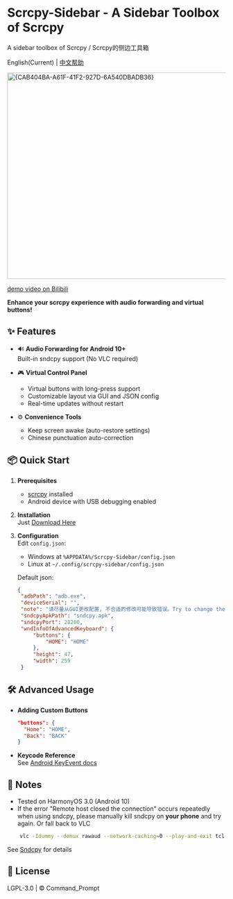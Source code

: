 # Scrcpy-Sidebar - A Sidebar Toolbox of Scrcpy
A sidebar toolbox of Scrcpy / Scrcpy的侧边工具箱

English(Current) | [中文帮助](README_zh.md)

<img width="960" height="476" alt="{CAB404BA-A61F-41F2-927D-6A540DBADB36}" src="https://github.com/user-attachments/assets/c0a94813-3de1-4cec-abfc-e94322254405" />

[demo video on Bilibili](https://www.bilibili.com/video/BV1q1tGzEE5d)

**Enhance your scrcpy experience with audio forwarding and virtual buttons!**

## ✨ Features
- 🔊 **Audio Forwarding for Android 10+**  
  Built-in sndcpy support (No VLC required)
  
- 🎮 **Virtual Control Panel**  
  - Virtual buttons with long-press support  
  - Customizable layout via GUI and JSON config  
  - Real-time updates without restart  

- ⚙️ **Convenience Tools**  
  - Keep screen awake (auto-restore settings)    
  - Chinese punctuation auto-correction  

## 📦 Quick Start
1. **Prerequisites**  
   - [scrcpy](https://github.com/Genymobile/scrcpy) installed  
   - Android device with USB debugging enabled

2. **Installation**  
    Just [Download Here](https://github.com/CommandPrompt-Wang/Scrcpy-Sidebar/releases)

3. **Configuration**  
   Edit `config.json`:
   - Windows at `%APPDATA%/Scrcpy-Sidebar/config.json`
   - Linux at `~/.config/scrcpy-sidebar/config.json`
   
   Default json: 
   ```json
   {
    "adbPath": "adb.exe",
    "deviceSerial": "",
    "note": "请尽量从GUI更改配置, 不合适的修改可能导致错误。Try to change the configuration from the GUI. Inappropriate modifications may cause errors.",
    "sndcpyApkPath": "sndcpy.apk",
    "sndcpyPort": 28200,
    "wndInfoOfAdvancedKeyboard": {
        "buttons": {
            "HOME": "HOME"
        },
        "height": 47,
        "width": 259
    }
   ```

## 🛠️ Advanced Usage
- **Adding Custom Buttons**  
  ```json
  "buttons": {
    "Home": "HOME",
    "Back": "BACK"
  }
  ```

- **Keycode Reference**  
  See [Android KeyEvent docs](https://developer.android.com/reference/android/view/KeyEvent)

## 📝 Notes
- Tested on HarmonyOS 3.0 (Android 10)
- If the error "Remote host closed the connection" occurs repeatedly when using sndcpy, please manually kill sndcpy on **your phone** and try again. Or fall back to VLC
```bash
    vlc -Idummy --demux rawaud --network-caching=0 --play-and-exit tcl://localhost:28200   #if you havn't changed the port number
``` 
See [Sndcpy](https://github.com/rom1v/sndcpy?tab=readme-ov-file#requirements) for details  


## 📄 License
LGPL-3.0 | © Command_Prompt
